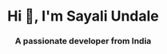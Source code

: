 <h1 align="center">Hi 👋, I'm Sayali Undale</h1>
<h3 align="center">A passionate developer from India</h3>


